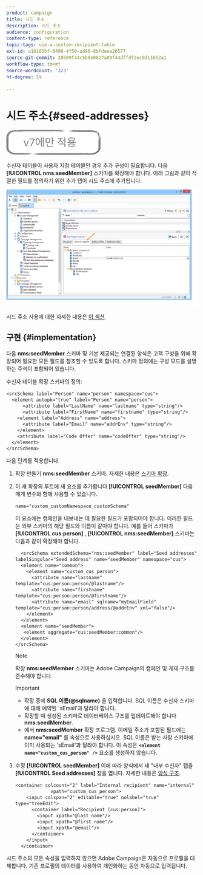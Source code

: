 ```yaml
---
product: campaign
title: 시드 주소
description: 시드 주소
audience: configuration
content-type: reference
topic-tags: use-a-custom-recipient-table
exl-id: a16103bf-0498-4f59-ad96-8bfdeea26577
source-git-commit: 20509f44c5b8e0827a09f44dffdf2ec9d11652a1
workflow-type: tm+mt
source-wordcount: '323'
ht-degree: 1%

---
```


# 시드 주소{#seed-addresses}

![](../../assets/v7-only.svg)

수신자 테이블이 사용자 지정 테이블인 경우 추가 구성이 필요합니다. 다음 **[!UICONTROL nms:seedMember]** 스키마를 확장해야 합니다. 아래 그림과 같이 적절한 필드를 정의하기 위한 추가 탭이 시드 주소에 추가됩니다.

![](assets/s_ncs_user_seedlist_new_tab.png)

시드 주소 사용에 대한 자세한 내용은 [이 섹션](../../delivery/using/about-seed-addresses.md).

## 구현 {#implementation}

다음 **nms:seedMember** 스키마 및 기본 제공되는 연결된 양식은 고객 구성을 위해 확장되어 필요한 모든 필드를 참조할 수 있도록 합니다. 스키마 정의에는 구성 모드를 설명하는 주석이 포함되어 있습니다.

수신자 테이블 확장 스키마의 정의:

```
<srcSchema label="Person" name="person" namespace="cus">
  <element autopk="true" label="Person" name="person">
      <attribute label="LastName" name="lastname" type="string"/>
      <attribute label="FirstName" name="firstname" type="string"/>
    <element label="Address" name="address">
      <attribute label="Email" name="addrEnv" type="string"/>
    </element>
    <attribute label="Code Offer" name="codeOffer" type="string"/>
  </element>
</srcSchema>
```

다음 단계를 적용합니다.

1. 확장 만들기 **nms:seedMember** 스키마. 자세한 내용은 [스키마 확장](../../configuration/using/extending-a-schema.md).
1. 이 새 확장의 루트에 새 요소를 추가합니다 **[!UICONTROL seedMember]** 다음 매개 변수와 함께 사용할 수 있습니다.

   ```
   name="custom_customNamespace_customSchema"
   ```

   이 요소에는 캠페인을 내보내는 데 필요한 필드가 포함되어야 합니다. 이러한 필드는 외부 스키마의 해당 필드와 이름이 같아야 합니다. 예를 들어 스키마가 **[!UICONTROL cus:person]** , **[!UICONTROL nms:seedMember]** 스키마는 다음과 같이 확장해야 합니다.

   ```
     <srcSchema extendedSchema="nms:seedMember" label="Seed addresses" labelSingular="Seed address" name="seedMember" namespace="cus">
     <element name="common">
       <element name="custom_cus_person">
         <attribute name="lastname" template="cus:person:person/@lastname"/>
         <attribute name="firstname" template="cus:person:person/@firstname"/>
         <attribute name="email" sqlname="myEmailField" template="cus:person:person/address/@addrEnv" xml="false"/>
       </element>
     </element>
     <element name="seedMember">
      <element aggregate="cus:seedMember:common"/>
     </element>
   </srcSchema>
   ```

   >[!NOTE]
   >
   >확장 **nms:seedMember** 스키마는 Adobe Campaign의 캠페인 및 게재 구조를 준수해야 합니다.

   >[!IMPORTANT]
   >
   >
   >    
   >    
   >    * 확장 중에 **SQL 이름(@sqlname)** 을 입력합니다. SQL 이름은 수신자 스키마에 대해 예약된 &#39;sEmail&#39;과 달라야 합니다.
   >    * 확장할 때 생성된 스키마로 데이터베이스 구조를 업데이트해야 합니다 **nms:seedMember**.
   >    * 에서 **nms:seedMember** 확장 프로그램. 이메일 주소가 포함된 필드에는 **name=&quot;email&quot;** 를 속성으로 사용하십시오. SQL 이름은 받는 사람 스키마에 이미 사용되는 &#39;sEmail&#39;과 달라야 합니다. 이 속성은 **`<element name="custom_cus_person" />`** 요소를 생성하지 않습니다.


1. 수정 **[!UICONTROL seedMember]** 이에 따라 양식에서 새 &quot;내부 수신자&quot; 탭을 **[!UICONTROL Seed addresses]** 창을 엽니다. 자세한 내용은 [양식 구조](../../configuration/using/form-structure.md).

   ```
   <container colcount="2" label="Internal recipient" name="internal"
                xpath="custom_cus_person">
       <input colspan="2" editable="true" nolabel="true" type="treeEdit">
         <container label="Recipient (cus:person)">
           <input xpath="@last name"/>
           <input xpath="@first name"/>
           <input xpath="@email"/>
         </container>
       </input>
     </container>
   ```

시드 주소의 모든 속성을 입력하지 않으면 Adobe Campaign은 자동으로 프로필을 대체합니다. 기존 프로필의 데이터를 사용하여 개인화하는 동안 자동으로 입력됩니다.
